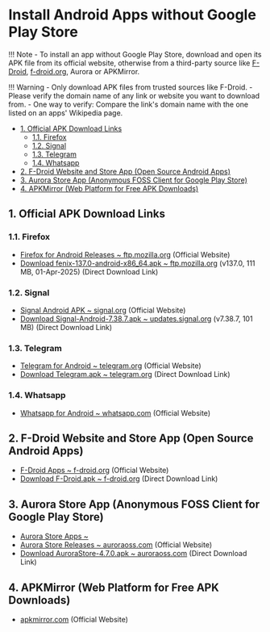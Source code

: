 #  Install Android Apps without Google Play Store

!!! Note
    <!-- - Many apps can be installed without Google Play Store.
    - Simply download and open an app's APK file to install the app. -->
    - To install an app without Google Play Store, download and open its APK file from its official website, otherwise from a third-party source like [F-Droid](https://f-droid.org/en/packages/), [f-droid.org](https://f-droid.org/en/packages/), Aurora or APKMirror.

!!! Warning
    - Only download APK files from trusted sources like F-Droid.
    - Please verify the domain name of any link or website you want to download from.
    - One way to verify: Compare the link's domain name with the one listed on an apps' Wikipedia page.

- [1. Official APK Download Links](#1-official-apk-download-links)
  - [1.1. Firefox](#11-firefox)
  - [1.2. Signal](#12-signal)
  - [1.3. Telegram](#13-telegram)
  - [1.4. Whatsapp](#14-whatsapp)
- [2. F-Droid Website and Store App (Open Source Android Apps)](#2-f-droid-website-and-store-app-open-source-android-apps)
- [3. Aurora Store App (Anonymous FOSS Client for Google Play Store)](#3-aurora-store-app-anonymous-foss-client-for-google-play-store)
- [4. APKMirror (Web Platform for Free APK Downloads)](#4-apkmirror-web-platform-for-free-apk-downloads)

## 1. Official APK Download Links

### 1.1. Firefox

- [Firefox for Android Releases ~ ftp.mozilla.org](https://ftp.mozilla.org/pub/fenix/releases/) (Official Website)
- [Download fenix-137.0-android-x86_64.apk ~ ftp.mozilla.org](https://ftp.mozilla.org/pub/fenix/releases/137.0/android/fenix-137.0-android-x86_64/fenix-137.0.multi.android-x86_64.apk) (v137.0, 111 MB, 01-Apr-2025)
  (Direct Download Link)

### 1.2. Signal

- [Signal Android APK ~ signal.org](https://signal.org/android/apk/) (Official Website)
- [Download Signal-Android-7.38.7.apk ~ updates.signal.org](https://updates.signal.org/android/Signal-Android-website-prod-universal-release-7.38.7.apk) (v7.38.7, 101 MB)
    (Direct Download Link)

### 1.3. Telegram

- [Telegram for Android ~ telegram.org](https://telegram.org/android/apk) (Official Website)
- [Download Telegram.apk ~ telegram.org](https://telegram.org/dl/android/apk)
    (Direct Download Link)

### 1.4. Whatsapp

- [Whatsapp for Android ~ whatsapp.com](https://www.whatsapp.com/android) (Official Website)

## 2. F-Droid Website and Store App (Open Source Android Apps)

- [F-Droid Apps ~ f-droid.org](https://f-droid.org/en/packages/) (Official Website)
- [Download F-Droid.apk ~ f-droid.org](https://f-droid.org/F-Droid.apk)
    (Direct Download Link)

<!-- - [Download APK F-Droid Store ~ f-droid.org](https://f-droid.org/F-Droid.apk) -->
<!-- - [Download F-Droid.apk ~ f-droid.org](https://f-droid.org/F-Droid.apk) -->

## 3. Aurora Store App (Anonymous FOSS Client for Google Play Store)

- [Aurora Store Apps ~ ]()
- [Aurora Store Releases ~ auroraoss.com](https://auroraoss.com/downloads/AuroraStore/Release/) (Official Website)
- [Download AuroraStore-4.7.0.apk ~ auroraoss.com](https://auroraoss.com/downloads/AuroraStore/Release/AuroraStore-4.7.0.apk)
    (Direct Download Link)

<!-- - [Aurora Store Releases ~ gitlab.com](https://gitlab.com/AuroraOSS/AuroraStore/-/releases) -->

<!-- - [Download APK ~ auroraoss.com](https://auroraoss.com/downloads/AuroraStore/Release/AuroraStore-4.7.0.apk)
    (Direct Download Link) -->
<!-- - [Aurora Store Releases ~ f-droid.org](https://f-droid.org/en/packages/com.aurora.store/) -->
<!-- - [Download APK ~ f-droid.org](https://f-droid.org/repo/com.aurora.store_66.apk) (v4.7, 7.5 MiB) -->

## 4. APKMirror (Web Platform for Free APK Downloads)

- [apkmirror.com](https://www.apkmirror.com/) (Official Website)
